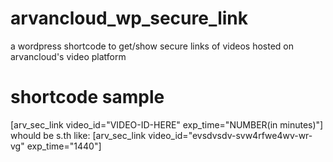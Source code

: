 # arvancloud_wp_secure_link
a wordpress shortcode to get/show secure links of videos hosted on arvancloud's video platform

# shortcode sample

[arv_sec_link video_id="VIDEO-ID-HERE" exp_time="NUMBER(in minutes)"]
whould be s.th like:
[arv_sec_link video_id="evsdvsdv-svw4rfwe4wv-wr-vg" exp_time="1440"]
